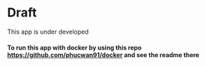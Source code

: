 # Draft
This app is under developed

#### To run this app with docker by using this repo https://github.com/phucwan91/docker and see the readme there


